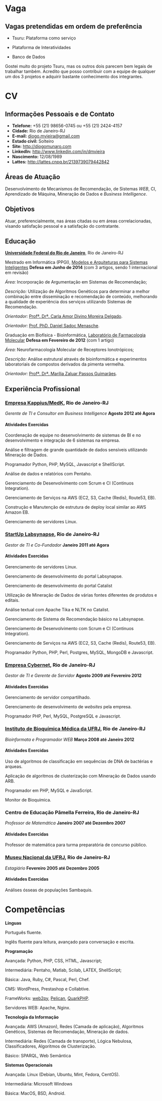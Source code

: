 Vaga
====

Vagas pretendidas em ordem de preferência
-----------------------------------------

* Tsuru: Plataforma como serviço

* Plataforma de Interatividades

* Banco de Dados

Gostei muito do projeto Tsuru, mas os outros dois parecem bem legais de trabalhar também. Acredito que posso contribuir com a equipe de qualquer um dos 3 projetos e adquirir bastante conhecimento dos integrantes.

CV
==

Informações Pessoais e de Contato
---------------------------------

* **Telefone:** +55 (21) 98656-0745 ou +55 (21) 2424-4157 
* **Cidade:** Rio de Janeiro-RJ
* **E-mail:** diogo.mvieira@gmail.com
* **Estado civil:** Solteiro
* **Site:** http://diogomunaro.com
* **LinkedIn:** http://www.linkedin.com/in/dmvieira
* **Nascimento:** 12/08/1989
* **Lattes:** http://lattes.cnpq.br/2139739079442842

Áreas de Atuação
----------------

Desenvolvimento de Mecanismos de Recomendação, de Sistemas *WEB*, CI, 
Aprendizado de Máquina, Mineração de Dados e *Business Intelligence*.

Objetivos
---------

Atuar, preferencialmente, nas áreas citadas ou em áreas correlacionadas,
visando satisfação pessoal e a satisfação do contratante.

Educação
--------

[**Universidade Federal do Rio de Janeiro**](http://www.ufrj.br/), Rio
de Janeiro-RJ

Mestrado em Informática (PPGI), [Modelos e Arquiteturas para Sistemas
Inteligentes](http://ppgi.ufrj.br/index.php?option=com_content&task=view&id=748&Itemid=39)
 **Defesa em Junho de 2014** (com 3 artigos, sendo 1 internacional em revisão)

*Área:* Incorporação de Argumentação em Sistemas de Recomendação;

*Descrição:* Utilização de Algoritmos Genéticos para determinar a melhor
combinação entre disseminação e recomendação de conteúdo, melhorando a
qualidade de experiência dos serviços utilizando Sistemas de
Recomendação.

*Orientador:* [Profª. Drª. Carla Amor Divino Moreira
Delgado](http://buscatextual.cnpq.br/buscatextual/visualizacv.do?id=K4766117H9).

*Orientador:* [Prof. PhD. Daniel Sadoc
Menasche](http://buscatextual.cnpq.br/buscatextual/visualizacv.do?id=P337002).

Graduação em Biofísica - Bioinformática, [Laboratório de Farmacologia
Molecular](http://www.biof.ufrj.br/content/graduac_biof_campus_cid_univers) 
**Defesa em Fevereiro de 2012** (com 1 artigo)

*Área:* Neurofarmacologia Molecular de Receptores Ionotrópicos;

*Descrição:* Análise estrutural através de bioinformática e experimentos
laboratoriais de compostos derivados da pimenta vermelha.

*Orientador:* [Profª. Drª. Marília Zaluar Passos
Guimarães](http://buscatextual.cnpq.br/buscatextual/visualizacv.do?id=B859124).

Experiência Profissional
------------------------

### [**Empresa Kappius/MedK**](http://kappius.com.br/), Rio de Janeiro-RJ

*Gerente de TI e Consultor em Business Intelligence* **Agosto 2012 até Agora**

#### Atividades Exercidas

Coordenação de equipe no desenvolvimento de sistemas de BI e no desenvolvimento e integração de 6 sistemas na empresa.

Análise e filtragem de grande quantidade de dados sensíveis utilizando Mineração
de Dados.

Programador Python, PHP, MySQL, Javascript e ShellScript.

Análise de dados e relatórios com Pentaho.

Gerenciamento de Desenvolvimento com Scrum e CI (Continuos Integration).

Gerenciamento de Serviços na AWS (EC2, S3, Cache (Redis), Route53, EB).

Construção e Manutenção de estrutura de deploy local similar ao AWS Amazon EB.

Gerenciamento de servidores Linux.

### [**StartUp Labsynapse**](http://labsynapse.com/), Rio de Janeiro-RJ

*Gestor de TI e Co-Fundador* **Janeiro 2011 até Agora**

#### Atividades Exercidas

Gerenciamento de servidores Linux.

Gerenciamento de desenvolvimento do portal Labsynapse.

Gerenciamento de desenvolvimento do portal Catalist

Utilização de Mineração de Dados de várias fontes diferentes de produtos
e editais.

Análise textual com Apache Tika e NLTK no Catalist.

Gerenciamento de Sistema de Recomendação básico na Labsynapse.

Gerenciamento de Desenvolvimento com Scrum e CI (Continuos Integration).

Gerenciamento de Serviços na AWS (EC2, S3, Cache (Redis), Route53, EB).

Programador Python, PHP, Perl, Postgres, MySQL, MongoDB e Javascript.

### [**Empresa Cybernet**](http://cybernetrj.com.br/), Rio de Janeiro-RJ

*Gestor de TI e Gerente de Servidor* **Agosto 2009 até Fevereiro 2012**

#### Atividades Exercidas

Gerenciamento de servidor compartilhado.

Gerenciamento de desenvolvimento de *websites* pela empresa.

Programador PHP, Perl, MySQL, PostgreSQL e Javascript.

### [**Instituto de Bioquímica Médica da UFRJ**](http://www.bioqmed.ufrj.br), Rio de Janeiro-RJ

*Bioinformata e Programador WEB* **Março 2008 até Janeiro 2012**

#### Atividades Exercidas

Uso de algoritmos de classificação em sequências de DNA de bactérias e
arqueas.

Aplicação de algoritmos de clusterização com Mineração de Dados usando
ARB.

Programador em PHP, MySQL e JavaScript.

Monitor de Bioquímica.

### **Centro de Educação Pâmella Ferreira**, Rio de Janeiro-RJ

*Professor de Matemática* **Janeiro 2007 até Dezembro 2007**

#### Atividades Exercidas

Professor de matemática para turma preparatória de concurso público.

### [**Museu Nacional da UFRJ**](http://www.museunacional.ufrj.br/), Rio de Janeiro-RJ

*Estagiário* **Fevereiro 2005 até Dezembro 2005**

#### Atividades Exercidas

Análises ósseas de populações Sambaquis.

Competências
============

**Línguas**

Português fluente.

Inglês fluente para leitura, avançado para conversação e escrita.

**Programação**

Avançada: Python, PHP, CSS, HTML, Javascript;

Intermediária: Pentaho, Matlab, Scilab, LATEX, ShellScript;

Básica: Java, Ruby, C\#, Pascal, Perl, Chef.

CMS: WordPress, Prestashop e Collabtive.

FrameWorks: [web2py](http://web2py.com/),
[Pelican](http://docs.getpelican.com/en/3.5.0/),
[QuarkPHP](http://quarkphp.com/).

Servidores WEB: Apache, Nginx.

**Tecnologia da Informação**

Avançada: AWS (Amazon), Redes (Camada de aplicação), Algoritmos Genéticos, Sistemas de
Recomendação, Mineração de dados.

Intermediária: Redes (Camada de transporte), Lógica Nebulosa,
Classificadores, Algoritmos de Clusterização.

Básico: SPARQL, Web Semântica

**Sistemas Operacionais**

Avançada: Linux (Debian, Ubuntu, Mint, Fedora, CentOS).

Intermediária: Microsoft Windows

Básica: MacOS, BSD, Android.
